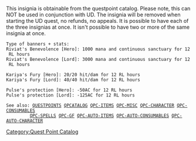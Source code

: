 This insignia is obtainable from the questpoint catalog. Please note,
this can NOT be used in conjunction with UD. The insignia will be
removed when starting the UD quest, no refunds, no appeals. It is
possible to have each of the three insignias at once. It isn't possible
to have two or more of the same insignia at once.

`Type of banners + stats:`  
`Riviat's Benevolence [Hero]: 1000 mana and continuous sanctuary for 12 RL hours`  
`Riviat's Benevolence [Lord]: 3000 mana and continuous sanctuary for 12 RL hours`  
  
`Kariya's Fury [Hero]: 20/20 hit/dam for 12 RL hours`  
`Kariya's Fury [Lord]: 40/40 hit/dam for 12 RL hours`  
  
`Pulse's protection [Hero]: -50AC for 12 RL hours`  
`Pulse's protection [Lord]: -125AC for 12 RL hours`  
  
`See also: `[`QUESTPOINTS`](Quest_Points.md "wikilink")` `[`QPCATALOG`](Quest_Point_Catalog.md "wikilink")` `[`QPC-ITEMS`](Quest_Point_Catalog_-_Items.md "wikilink")` `[`QPC-MISC`](Quest_Point_Catalog_-_Misc.md "wikilink")` `[`QPC-CHARACTER`](Quest_Point_Catalog_-_Character.md "wikilink")` `[`QPC-CONSUMABLES`](Quest_Point_Catalog_-_Consumables.md "wikilink")  
`         `[`QPC-SPELLS`](Quest_Point_Catalog_-_Spells.md "wikilink")` `[`QPC-GF`](Quest_Point_Catalog_-_Grandfathered.md "wikilink")` `[`QPC-AUTO-ITEMS`](Quest_Point_Catalog_-_Auto_Items.md "wikilink")` `[`QPC-AUTO-CONSUMABLES`](Quest_Point_Catalog_-_Auto_Consumables.md "wikilink")` `[`QPC-AUTO-CHARACTER`](Quest_Point_Catalog_-_Auto_Character.md "wikilink")

[Category:Quest Point Catalog](Category:Quest_Point_Catalog "wikilink")
